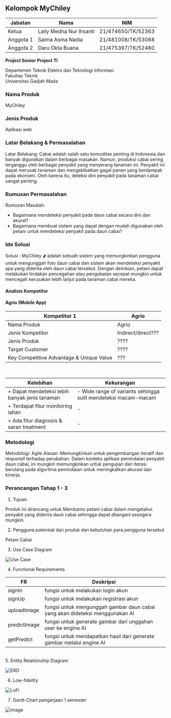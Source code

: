 ## Kelompok MyChiley

| Jabatan | Nama | NIM |
| --- | --- | --- |
| Ketua | Laily Medha Nur Ihsanti | 21/474650/TK/52363 |
| Anggota 1 | Salma Asma Nadia | 21/481008/TK/53088 |
| Anggota 2 | Daru Okta Buana | 21/475397/TK/52480 |

**Project Senior Project TI**

Departemen Teknik Elektro dan Teknologi Informasi<br>
Fakultas Teknik<br>
Universitas Gadjah Mada

### Nama Produk
MyChiley

### Jenis Produk
Aplikasi web

### Latar Belakang & Permasalahan
Latar Belakang: Cabai adalah salah satu komoditas penting di Indonesia dan banyak digunakan dalam berbagai masakan. Namun, produksi cabai sering terganggu oleh berbagai penyakit yang menyerang tanaman ini. Penyakit ini dapat merusak tanaman dan mengakibatkan gagal panen yang berdampak pada ekonomi. Oleh karena itu, deteksi dini penyakit pada tanaman cabai sangat penting.

### Rumusan Permasalahan
Rumusan Masalah: 
- Bagaimana mendeteksi penyakit pada daun cabai secara dini dan akurat?
- Bagaimana membuat sistem yang dapat dengan mudah digunakan oleh petani untuk mendeteksi penyakit pada daun cabai?

### Ide Solusi
Solusi : MyChiley 🌶 adalah sebuah sistem yang memungkinkan pengguna untuk mengunggah foto daun cabai dan sistem akan mendeteksi penyakit apa yang diderita oleh daun cabai tersebut. Dengan demikian, petani dapat melakukan tindakan pencegahan atau pengobatan secepat mungkin untuk mencegah kerusakan lebih lanjut pada tanaman cabai mereka.

#### Analisis Kompetitor
#### Agrio (Mobile App)

| Kompetitor 1 | Agrio |
| --- | --- |
| Nama Produk | Agrio |
| Jenis Kompetitor | Indirect/direct??? |
| Jenis Produk | ???? |
| Target Customer | ???? |
| Key Competitive Advantage & Unique Value | ??? |

<br>   

| Kelebihan | Kekurangan |
| --- | --- |
| + Dapat mendeteksi lebih banyak jenis tanaman | - Wide range of variants sehingga sulit mendeteksi macam-macam |
| + Terdapat fitur monitoring lahan | -  |
| + Ada fitur diagnosis & saran treatment | -  |


### Metodologi
Metodologi: Agile
Alasan: Memungkinkan untuk pengembangan iteratif dan responsif terhadap perubahan. Dalam konteks aplikasi pemindaian penyakit daun cabai, ini mungkin memungkinkan untuk pengujian dan iterasi berulang pada algoritma pemindaian untuk meningkatkan akurasi dan kinerja.


### Perancangan Tahap 1 - 3
1. Tujuan

Produk ini dirancang untuk Membantu petani cabai dalam mengetahui penyakit yang diderita daun cabai sehingga dapat ditangani  sesegera mungkin.

2. Pengguna potensial dari produk dan kebutuhan para pengguna tersebut

Petani Cabai


3. Use Case Diagram

![Use Case](https://github.com/salmaasmanadia/MyChiley/assets/93851258/edb7d6d2-1ec9-4004-a170-d22bece8b8bd)

4. Functional Requirements

| FR | Deskripsi |
| --- | --- |
| signIn | fungsi untuk melakukan login akun |
| signUp | fungsi untuk melakukan registrasi akun |
| uploadImage | fungsi untuk mengunggah gambar daun cabai yang akan dideteksi menggunakan AI|
| predictImage | fungsi untuk generate gambar dari unggahan user ke engine AI |
| getPredict | fungsi untuk mendapatkan hasil dari generate gambar melalui engine AI|

<br>
5. Entity Relationship Diagram

![ERD](https://github.com/salmaasmanadia/MyChiley/assets/93851258/fab1a97f-25bd-4d6c-8582-e7b0e24b41a3)

6. Low-fidelity

![LoFi](https://github.com/salmaasmanadia/MyChiley/assets/93851258/2cb8f54b-9f99-4b81-80f2-799ba5c159df)

7. Gantt-Chart pengerjaan 1 semester

![image](https://github.com/salmaasmanadia/MyChiley/assets/93851258/3650cd67-c6fa-4b32-a38b-c09259e198ff)





